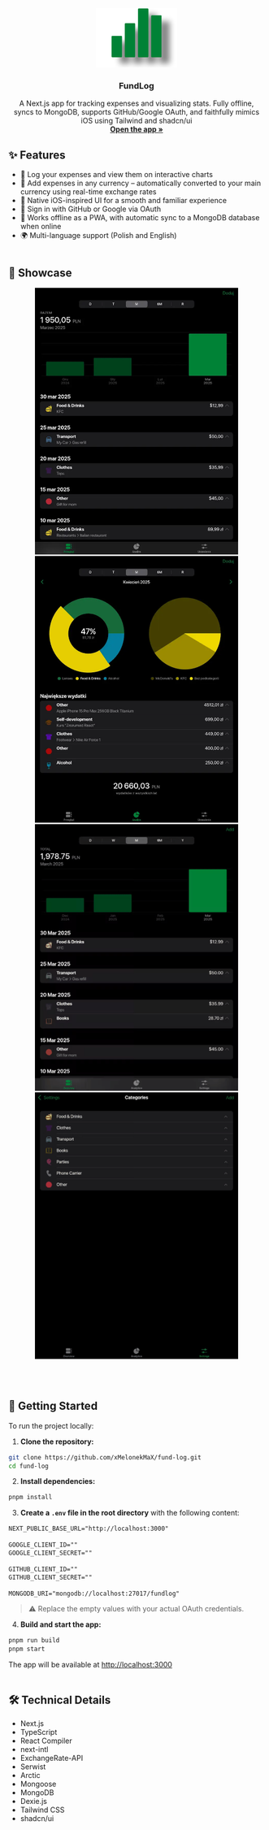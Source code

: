 <div align="center">
  <br />
  <a href="#">
    <img src="assets/readme-logo.png" alt="logo" width="160" height="117">
  </a>

  <h3 align="center">FundLog</h3>

  <p align="center">
    A Next.js app for tracking expenses and visualizing stats. Fully offline, syncs to MongoDB, supports GitHub/Google OAuth, and faithfully mimics iOS using Tailwind and shadcn/ui
    <br />
    <a href="https://fundlog.xmelonekmax.pl"><strong>Open the app »</strong></a>
  </p>
</div>

## ✨ Features
* 💸 Log your expenses and view them on interactive charts
* 💱 Add expenses in any currency – automatically converted to your main currency using real-time exchange rates
* 📱 Native iOS-inspired UI for a smooth and familiar experience
* 🔐 Sign in with GitHub or Google via OAuth
* 💾 Works offline as a PWA, with automatic sync to a MongoDB database when online
* 🌍 Multi-language support (Polish and English)
<br /><br />
## 🎥 Showcase
<div align="center">
  <img src="assets/overview-page.webp" alt="overview page" width="400" height="525">
  <img src="assets/analytics-page.webp" alt="analytics page" width="400" height="525">
  <img src="assets/expense-editing.gif" alt="expense editing" width="400" height="525">
  <img src="assets/category-editing.gif" alt="category editing" width="400" height="525">
</div>

<br /><br />
## 🚀 Getting Started

To run the project locally:

1. **Clone the repository:**

```bash
git clone https://github.com/xMelonekMaX/fund-log.git
cd fund-log
```

2. **Install dependencies:**

```bash
pnpm install
```

3. **Create a `.env` file in the root directory** with the following content:

```env
NEXT_PUBLIC_BASE_URL="http://localhost:3000"

GOOGLE_CLIENT_ID=""
GOOGLE_CLIENT_SECRET=""

GITHUB_CLIENT_ID=""
GITHUB_CLIENT_SECRET=""

MONGODB_URI="mongodb://localhost:27017/fundlog"
```
> ⚠️ Replace the empty values with your actual OAuth credentials.

4. **Build and start the app:**

```bash
pnpm run build
pnpm start
```
The app will be available at [http://localhost:3000](http://localhost:3000)
<br /><br />
## 🛠️ Technical Details
* Next.js
* TypeScript
* React Compiler
* next-intl
* ExchangeRate-API
* Serwist
* Arctic
* Mongoose
* MongoDB
* Dexie.js
* Tailwind CSS
* shadcn/ui
